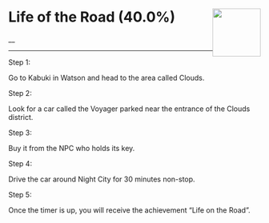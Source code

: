 # Life of the Road (40.0%) <img style="float: right;" src="https://cdn.cloudflare.steamstatic.com/steamcommunity/public/images/apps/1091500/ce6eab1ce0ee6621350749c53e4bace6518e3056.jpg" width="96" height="96">

__

---

Step 1:

Go to Kabuki in Watson and head to the area called Clouds.

Step 2:

Look for a car called the Voyager parked near the entrance of the Clouds district.

Step 3:

Buy it from the NPC who holds its key.

Step 4:

Drive the car around Night City for 30 minutes non-stop.

Step 5:

Once the timer is up, you will receive the achievement “Life on the Road”.